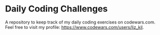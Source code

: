 # Daily Coding Challenges

A repository to keep track of my daily coding exercises on codewars.com. Feel free to visit my profile: https://www.codewars.com/users/liz_kil.




